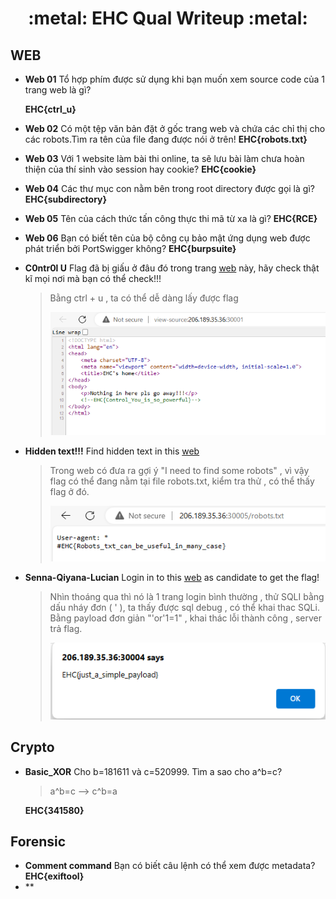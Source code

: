 <h1 align="center"> :metal: EHC Qual Writeup :metal: </h1>

## WEB

- **Web 01** Tổ hợp phím được sử dụng khi bạn muốn xem source code của 1 trang web là gì?

  **EHC{ctrl_u}**

- **Web 02**
  Có một tệp văn bản đặt ở gốc trang web và chứa các chỉ thị cho các robots.Tìm ra tên của file đang được nói ở trên! **EHC{robots.txt}**

- **Web 03**
  Với 1 website làm bài thi online, ta sẽ lưu bài làm chưa hoàn thiện của thí sinh vào session hay cookie?
  **EHC{cookie}**

- **Web 04**
  Các thư mục con nằm bên trong root directory được gọi là gì?
  **EHC{subdirectory}**

- **Web 05**
  Tên của cách thức tấn công thực thi mã từ xa là gì?
  **EHC{RCE}**

- **Web 06**
  Bạn có biết tên của bộ công cụ bảo mật ứng dụng web được phát triển bởi PortSwigger không?
  **EHC{burpsuite}**

- **C0ntr0l U**
  Flag đã bị giấu ở đâu đó trong trang [web](http://206.189.35.36:30001) này, hãy check thật kĩ mọi nơi mà bạn có thể check!!!

  > Bằng ctrl + u , ta có thể dễ dàng lấy được flag
  >
  > ![EHC{Control_You_is_so_powerful}](imgs/ctrlu.png)


- **Hidden text!!!**
  Find hidden text in this [web](http://206.189.35.36:30005/)

  > Trong web có đưa ra gợi ý "I need to find some robots" , vì vậy flag có thể đang nằm tại file robots.txt, kiểm tra thử , có thể thấy flag ở đó.
  >
  > ![EHC{Robots_txt_can_be_useful_in_many_case}](imgs/robots.png)


- **Senna-Qiyana-Lucian**
  Login in to this [web](http://206.189.35.36:30004/) as candidate to get the flag!

  > Nhìn thoáng qua thì nó là 1 trang login bình thường , thử SQLI bằng dấu nháy đơn ( ' ), ta thấy được sql debug , có thể khai thac SQLi. Bằng payload đơn giản "'or'1=1" , khai thác lỗi thành công , server trả flag.
  >
  > ![EHC{just_a_simple_payload}](imgs/sqli.png)


## Crypto

- **Basic_XOR**
  Cho b=181611 và c=520999. Tìm a sao cho a^b=c?

  > a^b=c --&gt; c^b=a

  **EHC{341580}**

## Forensic

- **Comment command**
  Bạn có biết câu lệnh có thể xem được metadata?
  **EHC{exiftool}**
- \*\*